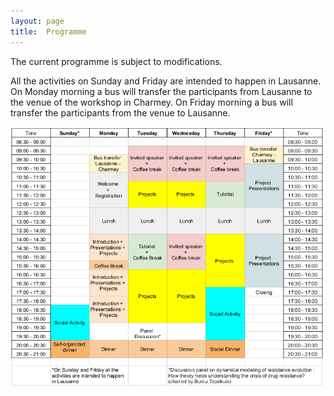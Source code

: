 ```yaml
---
layout: page
title:  Programme
---
```


The current programme is subject to modifications.

All the activities on Sunday and Friday are intended to happen in Lausanne. On Monday morning a bus will transfer the participants from Lausanne to the venue of the workshop in Charmey. On Friday morning a bus will transfer the participants from the venue to Lausanne.

<p style="text-align:center;"><img src="/assets/image/Program.png" width="900" alt="Paris" class="center" /></p>


<!--
<iframe width="820" height="650"  src="https://docs.google.com/spreadsheets/d/e/2PACX-1vRBCo6v-oyeyQnDtNotEvhJnv8A_d4ODOtDFuTa-HHlIPm6gDIdMes3RMGMMH2d661EO6qlxqFmUtQS/pubhtml?gid=0&amp;single=true&amp;widget=true&amp;headers=false"></iframe>
-->
